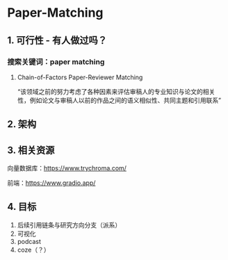 # Paper-Matching
## 1. 可行性 - 有人做过吗？
### 搜索关键词：paper matching
1. Chain-of-Factors Paper-Reviewer Matching

   “该领域之前的努力考虑了各种因素来评估审稿人的专业知识与论文的相关性，例如论文与审稿人以前的作品之间的语义相似性、共同主题和引用联系”

## 2. 架构


## 3. 相关资源
向量数据库：https://www.trychroma.com/

前端：https://www.gradio.app/

## 4. 目标
1. 后续引用链条与研究方向分支（派系）
2. 可视化
3. podcast
4. coze（？）


